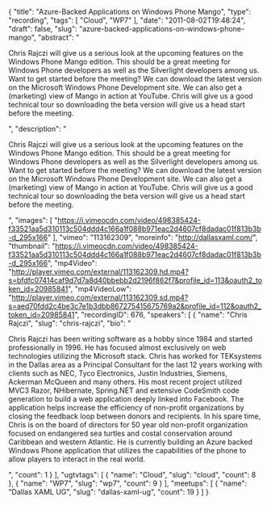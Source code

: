{
  "title": "Azure-Backed Applications on Windows Phone Mango",
  "type": "recording",
  "tags": [
    "Cloud",
    "WP7"
  ],
  "date": "2011-08-02T19:48:24",
  "draft": false,
  "slug": "azure-backed-applications-on-windows-phone-mango",
  "abstract": "<p>Chris Rajczi will give us a serious look at the upcoming features on the Windows Phone Mango edition. This should be a great meeting for Windows Phone developers as well as the Silverlight developers among us. Want to get started before the meeting? We can download the latest version on the Microsoft Windows Phone Development site. We can also get a (marketing) view of Mango in action at YouTube. Chris will give us a good technical tour so downloading the beta version will give us a head start before the meeting.</p>",
  "description": "<p>Chris Rajczi will give us a serious look at the upcoming features on the Windows Phone Mango edition. This should be a great meeting for Windows Phone developers as well as the Silverlight developers among us. Want to get started before the meeting? We can download the latest version on the Microsoft Windows Phone Development site. We can also get a (marketing) view of Mango in action at YouTube. Chris will give us a good technical tour so downloading the beta version will give us a head start before the meeting.</p>",
  "images": [
    "https://i.vimeocdn.com/video/498385424-f33521aa5d310113c504ddd4c166a1f088b971eac2d4607cf8dadac01f813b3b-d_295x166"
  ],
  "vimeo": "113162309",
  "moreinfo": "http://dallasxaml.com/",
  "thumbnail": "https://i.vimeocdn.com/video/498385424-f33521aa5d310113c504ddd4c166a1f088b971eac2d4607cf8dadac01f813b3b-d_295x166",
  "mp4Video": "http://player.vimeo.com/external/113162309.hd.mp4?s=bfdfc07414caf9d7d7a8d40bbebb2d2196f862f7&profile_id=113&oauth2_token_id=20985841",
  "mp4VideoLow": "http://player.vimeo.com/external/113162309.sd.mp4?s=aed70fdd2c4be3c7e1b3dbb867275415675769a2&profile_id=112&oauth2_token_id=20985841",
  "recordingID": 676,
  "speakers": [
    {
      "name": "Chris Rajczi",
      "slug": "chris-rajczi",
      "bio": "<p>Chris Rajczi has been writing software as a hobby since 1984 and started professionally in 1996. He has focused almost exclusively on web technologies utilizing the Microsoft stack. Chris has worked for TEKsystems in the Dallas area as a Principal Consultant for the last 12 years working with clients such as NEC, Tyco Electronics, Justin Industries, Siemens, Ackerman McQueen and many others. His most recent project utilized MVC3 Razor, NHibernate, Spring.NET and extensive CodeSmith code generation to build a web application deeply linked into Facebook. The application helps increase the efficiency of non-profit organizations by closing the feedback loop between donors and recipients. In his spare time, Chris is on the board of directors for 50 year old non-profit organization focused on endangered sea turtles and costal conservation around Caribbean and western Atlantic. He is currently building an Azure backed Windows Phone application that utilizes the capabilities of the phone to allow players to interact in the real world.</p>",
      "count": 1
    }
  ],
  "ugtvtags": [
    {
      "name": "Cloud",
      "slug": "cloud",
      "count": 8
    },
    {
      "name": "WP7",
      "slug": "wp7",
      "count": 9
    }
  ],
  "meetups": [
    {
      "name": "Dallas XAML UG",
      "slug": "dallas-xaml-ug",
      "count": 19
    }
  ]
}